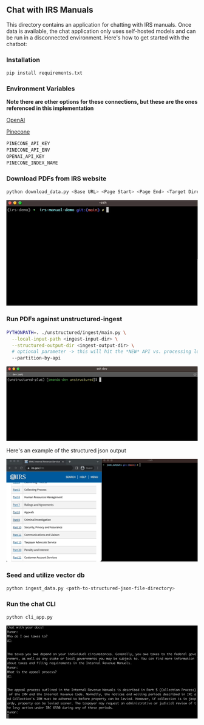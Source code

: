 ## Chat with IRS Manuals

This directory contains an application for chatting with IRS manuals. Once data is available, the chat application only uses self-hosted models and can be run in a disconnected environment. Here's how to get started with the chatbot:

### Installation

```bash
pip install requirements.txt
```

### Environment Variables

**Note there are other options for these connections, but these are the ones referenced in this implementation**

[OpenAI](https://platform.openai.com/docs/api-reference)

[Pinecone](https://docs.pinecone.io/)

```python
PINECONE_API_KEY
PINECONE_API_ENV
OPENAI_API_KEY
PINECONE_INDEX_NAME
```

### Download PDFs from IRS website

```bash
python download_data.py <Base URL> <Page Start> <Page End> <Target Directory>
```
![Download](./gifs/down.gif)

### Run PDFs against unstructured-ingest

```bash
PYTHONPATH=. ./unstructured/ingest/main.py \
  --local-input-path <ingest-input-dir> \
  --structured-output-dir <ingest-output-dir> \
  # optional parameter -> this will hit the *NEW* API vs. processing locally
  --partition-by-api
  ```

![Download gif](./gifs/process.gif)


Here's an example of the structured json output

![JSON](./gifs/sbys.gif)


### Seed and utilize vector db

```bash
python ingest_data.py <path-to-structured-json-file-directory>
```

### Run the chat CLI

```bash
python cli_app.py
```

![Chat](./gifs/chat.gif)

